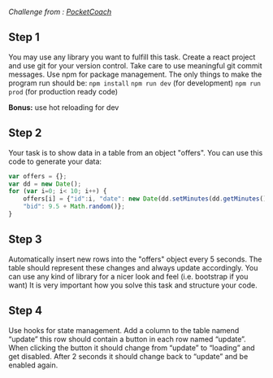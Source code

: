 *Challenge from : [PocketCoach](https://www.pocketcoach.co/)*

## Step 1
You may use any library you want to fulfill this task. Create a react project and use git for your version control. Take care to use meaningful git commit messages. Use npm for package management.
The only things to make the program run should be:
`npm install`
`npm run dev` (for development)
`npm run prod` (for production ready code)

**Bonus:** use hot reloading for dev

## Step 2
Your task is to show data in a table from an object "offers".
You can use this code to generate your data:

```js
var offers = {};
var dd = new Date();
for (var i=0; i< 10; i++) {
    offers[i] = {"id":i, "date": new Date(dd.setMinutes(dd.getMinutes() + i*10)), "amount": Math.random()*10,
    "bid": 9.5 + Math.random()};
}
```

## Step 3
Automatically insert new rows into the "offers" object every 5 seconds. The table should represent these changes and always update accordingly.
You can use any kind of library for a nicer look and feel (i.e. bootstrap if you want)
It is very important how you solve this task and structure your code.

## Step 4
Use hooks for state management.
Add a column to the table namend “update” this row should contain a button in each row named “update”.
When clicking the button it should change from “update” to “loading” and get disabled. After 2 seconds it should change back to “update” and be enabled again.